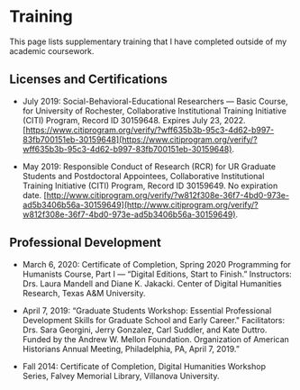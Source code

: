 # Training

This page lists supplementary training that I have completed outside of my academic coursework.

## Licenses and Certifications
* July 2019: Social-Behavioral-Educational Researchers — Basic Course, for University of Rochester, Collaborative Institutional Training Initiative (CITI) Program, Record ID 30159648. Expires July 23, 2022. [https://www.citiprogram.org/verify/?wff635b3b-95c3-4d62-b997-83fb700151eb-30159648](https://www.citiprogram.org/verify/?wff635b3b-95c3-4d62-b997-83fb700151eb-30159648).

* May 2019: Responsible Conduct of Research (RCR) for UR Graduate Students and Postdoctoral Appointees, Collaborative Institutional Training Initiative (CITI) Program, Record ID 30159649. No expiration date. [http://www.citiprogram.org/verify/?w812f308e-36f7-4bd0-973e-ad5b3406b56a-30159649](http://www.citiprogram.org/verify/?w812f308e-36f7-4bd0-973e-ad5b3406b56a-30159649).

## Professional Development
* March 6, 2020: Certificate of Completion, Spring 2020 Programming for Humanists Course, Part I — “Digital Editions, Start to Finish.” Instructors: Drs. Laura Mandell and Diane K. Jakacki. Center of Digital Humanities Research, Texas A&M University.

* April 7, 2019: “Graduate Students Workshop: Essential Professional Development Skills for Graduate School and Early Career." Facilitators: Drs. Sara Georgini, Jerry Gonzalez, Carl Suddler, and Kate Duttro. Funded by the Andrew W. Mellon Foundation. Organization of American Historians Annual Meeting, Philadelphia, PA, April 7, 2019.”

* Fall 2014: Certificate of Completion, Digital Humanities Workshop Series, Falvey Memorial Library, Villanova University.
